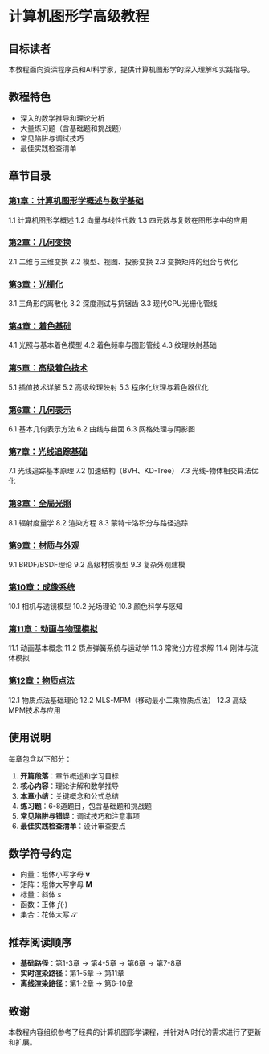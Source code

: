 # 计算机图形学高级教程

## 目标读者
本教程面向资深程序员和AI科学家，提供计算机图形学的深入理解和实践指导。

## 教程特色
- 深入的数学推导和理论分析
- 大量练习题（含基础题和挑战题）
- 常见陷阱与调试技巧
- 最佳实践检查清单

## 章节目录

### [第1章：计算机图形学概述与数学基础](chapter1.md)
1.1 计算机图形学概述
1.2 向量与线性代数
1.3 四元数与复数在图形学中的应用

### [第2章：几何变换](chapter2.md)
2.1 二维与三维变换
2.2 模型、视图、投影变换
2.3 变换矩阵的组合与优化

### [第3章：光栅化](chapter3.md)
3.1 三角形的离散化
3.2 深度测试与抗锯齿
3.3 现代GPU光栅化管线

### [第4章：着色基础](chapter4.md)
4.1 光照与基本着色模型
4.2 着色频率与图形管线
4.3 纹理映射基础

### [第5章：高级着色技术](chapter5.md)
5.1 插值技术详解
5.2 高级纹理映射
5.3 程序化纹理与着色器优化

### [第6章：几何表示](chapter6.md)
6.1 基本几何表示方法
6.2 曲线与曲面
6.3 网格处理与阴影图

### [第7章：光线追踪基础](chapter7.md)
7.1 光线追踪基本原理
7.2 加速结构（BVH、KD-Tree）
7.3 光线-物体相交算法优化

### [第8章：全局光照](chapter8.md)
8.1 辐射度量学
8.2 渲染方程
8.3 蒙特卡洛积分与路径追踪

### [第9章：材质与外观](chapter9.md)
9.1 BRDF/BSDF理论
9.2 高级材质模型
9.3 复杂外观建模

### [第10章：成像系统](chapter10.md)
10.1 相机与透镜模型
10.2 光场理论
10.3 颜色科学与感知

### [第11章：动画与物理模拟](chapter11.md)
11.1 动画基本概念
11.2 质点弹簧系统与运动学
11.3 常微分方程求解
11.4 刚体与流体模拟

### [第12章：物质点法](chapter12.md)
12.1 物质点法基础理论
12.2 MLS-MPM（移动最小二乘物质点法）
12.3 高级MPM技术与应用

## 使用说明

每章包含以下部分：
1. **开篇段落**：章节概述和学习目标
2. **核心内容**：理论讲解和数学推导
3. **本章小结**：关键概念和公式总结
4. **练习题**：6-8道题目，包含基础题和挑战题
5. **常见陷阱与错误**：调试技巧和注意事项
6. **最佳实践检查清单**：设计审查要点

## 数学符号约定

- 向量：粗体小写字母 $\mathbf{v}$
- 矩阵：粗体大写字母 $\mathbf{M}$
- 标量：斜体 $s$
- 函数：正体 $f(\cdot)$
- 集合：花体大写 $\mathcal{S}$

## 推荐阅读顺序

- **基础路径**：第1-3章 → 第4-5章 → 第6章 → 第7-8章
- **实时渲染路径**：第1-5章 → 第11章
- **离线渲染路径**：第1-2章 → 第6-10章

## 致谢

本教程内容组织参考了经典的计算机图形学课程，并针对AI时代的需求进行了更新和扩展。
